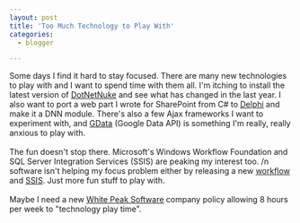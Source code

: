 ```yaml
---
layout: post
title: 'Too Much Technology to Play With'
categories:
  - blogger

---
```


Some days I find it hard to stay focused.  There are many new technologies to play with and I want to spend time with them all.  I'm itching to install the latest version of <a href="http://www.dotnetnuke.com/">DotNetNuke</a> and see what has changed in the last year.  I also want to port a web part I wrote for SharePoint from C# to <a href="http://www.borland.com/delphi/">Delphi</a> and make it a DNN module.  There's also a few Ajax frameworks I want to experiment with, and <a href="http://code.google.com/apis/gdata/index.html">GData</a> (Google Data API) is something I'm really, really anxious to play with.<br /><br />The fun doesn't stop there.  Microsoft's Windows Workflow Foundation and SQL Server Integration Services (SSIS) are peaking my interest too.  /n software isn't helping my focus problem either by releasing a new <a href="http://www.nsoftware.com/workflow/">workflow</a> and <a href="http://www.nsoftware.com/ssis/">SSIS</a>.  Just more fun stuff to play with.<br /><br />Maybe I need a new <a href="http://www.whitepeaksoftware.com/">White Peak Software</a> company policy allowing 8 hours per week to "technology play time".
